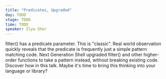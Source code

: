 ```yaml
---
title: "Predicates, Upgraded"
day: TODO
stage: TODO
time: TODO
speaker: Ilya Sher
---
```


filter() has a predicate parameter. This is "classic". Real world observation quickly reveals that the predicate is frequently just a simple pattern matching code. Next Generation Shell upgraded filter() and other higher-order functions to take a pattern instead, without breaking existing code. Discover how in this talk. Maybe it's time to bring this thinking into your language or library?
    